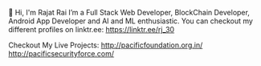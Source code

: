 👋 Hi, I'm Rajat Rai
I’m a Full Stack Web Developer,
BlockChain Developer, 
Android App Developer 
and AI and ML enthusiastic.
You can checkout my different profiles on linktr.ee:
https://linktr.ee/rj_30

Checkout My Live Projects:
http://pacificfoundation.org.in/
http://pacificsecurityforce.com/

